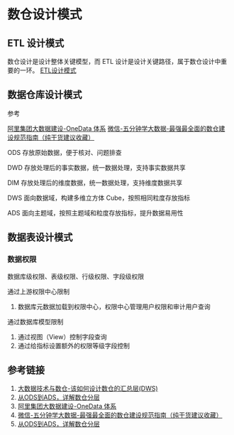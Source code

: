 # 数仓设计模式


## ETL 设计模式

数仓设计是设计整体关键模型，而 ETL 设计是设计关键路径，属于数仓设计中重要的一环。
[ETL设计模式](work/methodology/Data-Engineering/Data-Development/ETL/ETL设计模式.md)


## 数据仓库设计模式

参考

[阿里集团大数据建设-OneData 体系](https://mp.weixin.qq.com/s/hgwOVtDH87vlKBRgzJ5FQQ)
[微信-五分钟学大数据-最强最全面的数仓建设规范指南（纯干货建议收藏）](https://mp.weixin.qq.com/s/knlITkxLvHRy3Aq5RFXl_w)


ODS
存放原始数据，便于核对、问题排查

DWD
存放处理后的事实数据，统一数据处理，支持事实数据共享

DIM
存放处理后的维度数据，统一数据处理，支持维度数据共享

DWS
面向数据域，构建多维立方体 Cube，按照相同粒度存放指标

ADS
面向主题域，按照主题域和粒度存放指标，提升数据易用性


## 数据表设计模式

### 数据权限

数据库级权限、表级权限、行级权限、字段级权限

通过上游权限中心限制
1. 数据库元数据加载到权限中心，权限中心管理用户权限和审计用户查询

通过数据库模型限制
1. 通过视图（View）控制字段查询
2. 通过给指标设置额外的权限等级字段控制


## 参考链接
1. [大数据技术与数仓-该如何设计数仓的汇总层(DWS)](https://mp.weixin.qq.com/s?__biz=MzU2ODQ3NjYyMA==&mid=2247486511&idx=1&sn=5a959ce84ea93d41e51efc7b61e855f3)
2. [从ODS到ADS，详解数仓分层](https://mp.weixin.qq.com/s/S--_uIFa1grnPolu_INvaw)
3. [阿里集团大数据建设-OneData 体系](https://mp.weixin.qq.com/s/hgwOVtDH87vlKBRgzJ5FQQ)
4. [微信-五分钟学大数据-最强最全面的数仓建设规范指南（纯干货建议收藏）](https://mp.weixin.qq.com/s/knlITkxLvHRy3Aq5RFXl_w)
5. [从ODS到ADS，详解数仓分层](https://mp.weixin.qq.com/s/S--_uIFa1grnPolu_INvaw)